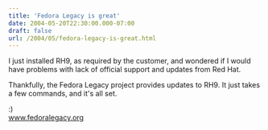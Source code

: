 ```yaml
---
title: 'Fedora Legacy is great'
date: 2004-05-20T22:30:00.000-07:00
draft: false
url: /2004/05/fedora-legacy-is-great.html
---
```


I just installed RH9, as required by the customer, and wondered if I would have problems with lack of official support and updates from Red Hat.  
  
Thankfully, the Fedora Legacy project provides updates to RH9. It just takes a few commands, and it's all set.  
  
:)  
www.fedoralegacy.org